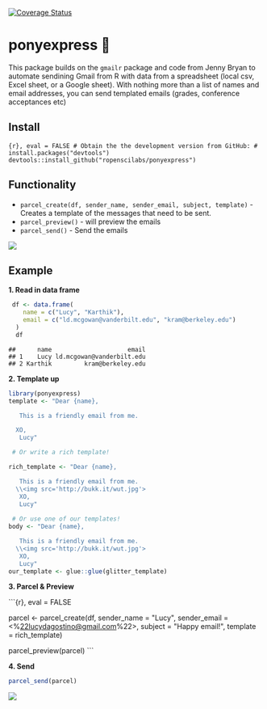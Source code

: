 
[![Coverage Status](https://img.shields.io/codecov/c/github/ropenscilabs/notifier/master.svg)](https://codecov.io/github/ropenscilabs/notifier?branch=master)

ponyexpress 🐴
=============

This package builds on the `gmailr` package and code from Jenny Bryan to automate sendining Gmail from R with data from a spreadsheet (local csv, Excel sheet, or a Google sheet). With nothing more than a list of names and email addresses, you can send templated emails (grades, conference acceptances etc)

Install
-------

`{r}, eval = FALSE # Obtain the the development version from GitHub: # install.packages("devtools") devtools::install_github("ropenscilabs/ponyexpress")`

Functionality
-------------

-   `parcel_create(df, sender_name, sender_email, subject, template)` - Creates a template of the messages that need to be sent.
-   `parcel_preview()` - will preview the emails
-   `parcel_send()` - Send the emails

![](http://rs181.pbsrc.com/albums/x148/brandi47_2007/4942733.gif~c200)

Example
-------

**1. Read in data frame**

``` r
 df <- data.frame(
    name = c("Lucy", "Karthik"),
    email = c("ld.mcgowan@vanderbilt.edu", "kram@berkeley.edu")
  )
  df
```

    ##      name                     email
    ## 1    Lucy ld.mcgowan@vanderbilt.edu
    ## 2 Karthik         kram@berkeley.edu

**2. Template up**

``` r
library(ponyexpress)
template <- "Dear {name},

   This is a friendly email from me.

  XO,
   Lucy"

 # Or write a rich template!

rich_template <- "Dear {name},

   This is a friendly email from me.
  \\<img src='http://bukk.it/wut.jpg'>
   XO,
   Lucy"
 
 # Or use one of our templates!
body <- "Dear {name},

   This is a friendly email from me.
  \\<img src='http://bukk.it/wut.jpg'>
   XO,
   Lucy"
our_template <- glue::glue(glitter_template)
```

**3. Parcel & Preview**

\`\`\`{r}, eval = FALSE

parcel &lt;- parcel\_create(df, sender\_name = "Lucy", sender\_email = <%22lucydagostino@gmail.com%22>, subject = "Happy email!", template = rich\_template)

parcel\_preview(parcel)
\`\`\`

**4. Send**

``` r
parcel_send(parcel)
```

![](https://i.imgur.com/Ij60FhR.gif)
